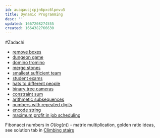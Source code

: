 ```yaml
---
id: auaqaucjcpjn6pxc6lpnvu5
title: Dynamic Programming
desc: ''
updated: 1667208274555
created: 1664382766630
---
```


#Zadachi
- [remove boxes](https://leetcode.com/problems/remove-boxes/)
- [dungeon game](https://leetcode.com/problems/dungeon-game/)
- [domino tromino](https://leetcode.com/problems/domino-and-tromino-tiling/)
- [merge stones](https://leetcode.com/problems/minimum-cost-to-merge-stones/)
- [smallest sufficient team](https://leetcode.com/problems/smallest-sufficient-team/)
- [student exams](https://leetcode.com/problems/maximum-students-taking-exam/)
- [hats to different people](https://leetcode.com/problems/number-of-ways-to-wear-different-hats-to-each-other/)
- [binary tree cameras](https://leetcode.com/problems/binary-tree-cameras/?envType=study-plan&id=dynamic-programming-iv)
- [constraint sum](https://leetcode.com/problems/constrained-subsequence-sum/)
- [arithmetic subsequences](https://leetcode.com/problems/arithmetic-slices-ii-subsequence/)
- [numbers with repeated digits](https://leetcode.com/problems/numbers-with-repeated-digits/)
- [encode string](https://leetcode.com/problems/encode-string-with-shortest-length/)
- [maximum profit in job scheduling](https://leetcode.com/problems/maximum-profit-in-job-scheduling/)

Fibonacci numbers in $O(log(n))$ - matrix multiplication, golden ratio ideas, see solution tab in [Climbing stairs](https://leetcode.com/problems/climbing-stairs/)